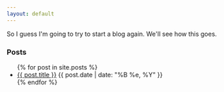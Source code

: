 ```yaml
---
layout: default
---
```


So I guess I'm going to try to start a blog again.  We'll see how this goes.

### Posts

<ul class="post-list">
  {% for post in site.posts %}
  <li>
    <a href="{{ post.url }}">{{ post.title }}</a> <span>{{ post.date | date: "%B %e, %Y" }}</span>
  </li>
  {% endfor %}
</ul>

